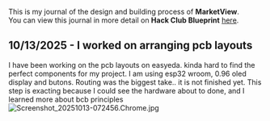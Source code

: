 <!--
  ===================    !!READ THIS NOTICE!!   ====================
  DO NOT edit this file manually. Your changes WILL BE OVERWRITTEN!
  This journal is auto generated and updated by Hack Club Blueprint.
  To edit this file, please edit your journal entries on Blueprint.
  ==================================================================
-->

This is my journal of the design and building process of **MarketView**.  
You can view this journal in more detail on **Hack Club Blueprint** [here](https://blueprint.hackclub.com/projects/446).


## 10/13/2025 - I worked on arranging pcb layouts  

I have been working on the pcb layouts on easyeda. kinda hard to find the perfect components for my project. I am using esp32 wroom, 0.96 oled display and butons. Routing was the biggest take.. it is not finished yet. This step is exacting because I could see the hardware about to done, and I learned more about bcb principles![Screenshot_20251013-072456.Chrome.jpg](https://blueprint.hackclub.com/user-attachments/blobs/proxy/eyJfcmFpbHMiOnsiZGF0YSI6MTkzMiwicHVyIjoiYmxvYl9pZCJ9fQ==--297d1217cb71327f786b1751a75bc6643daa28f8/Screenshot_20251013-072456.Chrome.jpg)
  

